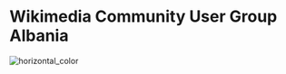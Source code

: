 # Wikimedia Community User Group Albania

![horizontal_color](https://user-images.githubusercontent.com/5436686/32143138-508f7e1a-bca5-11e7-9cbb-01a3e69ee454.png)


